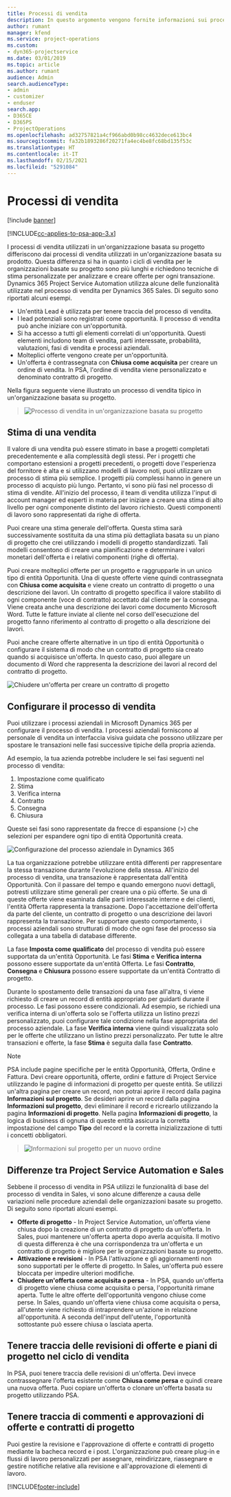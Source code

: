 ```yaml
---
title: Processi di vendita
description: In questo argomento vengono fornite informazioni sui processi di vendita di base.
author: rumant
manager: kfend
ms.service: project-operations
ms.custom:
- dyn365-projectservice
ms.date: 03/01/2019
ms.topic: article
ms.author: rumant
audience: Admin
search.audienceType:
- admin
- customizer
- enduser
search.app:
- D365CE
- D365PS
- ProjectOperations
ms.openlocfilehash: ad32757821a4cf966abd0b98cc4632dece613bc4
ms.sourcegitcommit: fa32b1893286f20271fa4ec4be8fc68bd135f53c
ms.translationtype: HT
ms.contentlocale: it-IT
ms.lasthandoff: 02/15/2021
ms.locfileid: "5291084"
---
```

# <a name="sales-processes"></a>Processi di vendita

[!include [banner](../includes/psa-now-project-operations.md)]

[!INCLUDE[cc-applies-to-psa-app-3.x](../includes/cc-applies-to-psa-app-3x.md)]

I processi di vendita utilizzati in un'organizzazione basata su progetto differiscono dai processi di vendita utilizzati in un'organizzazione basata su prodotto. Questa differenza si ha in quanto i cicli di vendita per le organizzazioni basate su progetto sono più lunghi e richiedono tecniche di stima personalizzate per analizzare e creare offerte per ogni transazione. Dynamics 365 Project Service Automation utilizza alcune delle funzionalità utilizzate nel processo di vendita per Dynamics 365 Sales. Di seguito sono riportati alcuni esempi.

- Un'entità Lead è utilizzata per tenere traccia del processo di vendita.
- I lead potenziali sono registrati come opportunità. Il processo di vendita può anche iniziare con un'opportunità.
- Si ha accesso a tutti gli elementi correlati di un'opportunità. Questi elementi includono team di vendita, parti interessate, probabilità, valutazioni, fasi di vendita e processi aziendali.
- Molteplici offerte vengono create per un'opportunità.
- Un'offerta è contrassegnata con **Chiusa come acquisita** per creare un ordine di vendita. In PSA, l'ordine di vendita viene personalizzato e denominato contratto di progetto.

Nella figura seguente viene illustrato un processo di vendita tipico in un'organizzazione basata su progetto.

> ![Processo di vendita in un'organizzazione basata su progetto](media/basic-guide-1.png)

## <a name="estimating-a-sale"></a>Stima di una vendita
Il valore di una vendita può essere stimato in base a progetti completati precedentemente e alla complessità degli stessi. Per i progetti che comportano estensioni a progetti precedenti, o progetti dove l'esperienza del fornitore è alta e si utilizzano modelli di lavoro noti, puoi utilizzare un processo di stima più semplice. I progetti più complessi hanno in genere un processo di acquisto più lungo. Pertanto, vi sono più fasi nel processo di stima di vendite. All'inizio del processo, il team di vendita utilizza l'input di account manager ed esperti in materia per iniziare a creare una stima di alto livello per ogni componente distinto del lavoro richiesto. Questi componenti di lavoro sono rappresentati da righe di offerta. 

Puoi creare una stima generale dell'offerta. Questa stima sarà successivamente sostituita da una stima più dettagliata basata su un piano di progetto che crei utilizzando i modelli di progetto standardizzati. Tali modelli consentono di creare una pianificazione e determinare i valori monetari dell'offerta e i relativi componenti (righe di offerta). 

Puoi creare molteplici offerte per un progetto e raggrupparle in un unico tipo di entità Opportunità. Una di queste offerte viene quindi contrassegnata con **Chiusa come acquisita** e viene creato un contratto di progetto o una descrizione dei lavori. Un contratto di progetto specifica il valore stabilito di ogni componente (voce di contratto) accettato dal cliente per la consegna. Viene creata anche una descrizione dei lavori come documento Microsoft Word. Tutte le fatture inviate al cliente nel corso dell'esecuzione del progetto fanno riferimento al contratto di progetto o alla descrizione dei lavori.

Puoi anche creare offerte alternative in un tipo di entità Opportunità o configurare il sistema di modo che un contratto di progetto sia creato quando si acquisisce un'offerta. In questo caso, puoi allegare un documento di Word che rappresenta la descrizione dei lavori al record del contratto di progetto.

![Chiudere un'offerta per creare un contratto di progetto](media/basic-guide-2.png)

## <a name="configuring-the-sales-process"></a>Configurare il processo di vendita
Puoi utilizzare i processi aziendali in Microsoft Dynamics 365 per configurare il processo di vendita. I processi aziendali forniscono al personale di vendita un interfaccia visiva guidata che possono utilizzare per spostare le transazioni nelle fasi successive tipiche della propria azienda.

Ad esempio, la tua azienda potrebbe includere le sei fasi seguenti nel processo di vendita:

1. Impostazione come qualificato
2. Stima
3. Verifica interna
4. Contratto
5. Consegna
6. Chiusura

Queste sei fasi sono rappresentate da frecce di espansione (\>) che selezioni per espandere ogni tipo di entità Opportunità creata.

![Configurazione del processo aziendale in Dynamics 365](media/basic-guide-3.png)
 
La tua organizzazione potrebbe utilizzare entità differenti per rappresentare la stessa transazione durante l'evoluzione della stessa. All'inizio del processo di vendita, una transazione è rappresentata dall'entità Opportunità. Con il passare del tempo e quando emergono nuovi dettagli, potresti utilizzare stime generali per creare una o più offerte. Se una di queste offerte viene esaminata dalle parti interessate interne e dei clienti, l'entità Offerta rappresenta la transazione. Dopo l'accettazione dell'offerta da parte del cliente, un contratto di progetto o una descrizione dei lavori rappresenta la transazione. Per supportare questo comportamento, i processi aziendali sono strutturati di modo che ogni fase del processo sia collegata a una tabella di database differente.

La fase **Imposta come qualificato** del processo di vendita può essere supportata da un'entità Opportunità. Le fasi **Stima** e **Verifica interna** possono essere supportate da un'entità Offerta. Le fasi **Contratto**, **Consegna** e **Chiusura** possono essere supportate da un'entità Contratto di progetto.

Durante lo spostamento delle transazioni da una fase all'altra, ti viene richiesto di creare un record di entità appropriato per guidarti durante il processo. Le fasi possono essere condizionali. Ad esempio, se richiedi una verifica interna di un'offerta solo se l'offerta utilizza un listino prezzi personalizzato, puoi configurare tale condizione nella fase appropriata del processo aziendale. La fase **Verifica interna** viene quindi visualizzata solo per le offerte che utilizzano un listino prezzi personalizzato. Per tutte le altre transazioni e offerte, la fase **Stima** è seguita dalla fase **Contratto**.

> [!NOTE]
> PSA include pagine specifiche per le entità Opportunità, Offerta, Ordine e Fattura. Devi creare opportunità, offerte, ordini e fatture di Project Service utilizzando le pagine di informazioni di progetto per queste entità. Se utilizzi un'altra pagina per creare un record, non potrai aprire il record dalla pagina **Informazioni sul progetto**. Se desideri aprire un record dalla pagina **Informazioni sul progetto**, devi eliminare il record e ricrearlo utilizzando la pagina **Informazioni di progetto**. Nella pagina **Informazioni di progetto**, la logica di business di ognuna di queste entità assicura la corretta impostazione del campo **Tipo** del record e la corretta inizializzazione di tutti i concetti obbligatori.

> ![Informazioni sul progetto per un nuovo ordine](media/basic-guide-4.png)
 
## <a name="differences-between-project-service-automation-and-sales"></a>Differenze tra Project Service Automation e Sales
Sebbene il processo di vendita in PSA utilizzi le funzionalità di base del processo di vendita in Sales, vi sono alcune differenze a causa delle variazioni nelle procedure aziendali delle organizzazioni basate su progetto. Di seguito sono riportati alcuni esempi.

- **Offerte di progetto** - In Project Service Automation, un'offerta viene chiusa dopo la creazione di un contratto di progetto da un'offerta. In Sales, puoi mantenere un'offerta aperta dopo averla acquisita. Il motivo di questa differenza è che una corrispondenza tra un'offerta e un contratto di progetto è migliore per le organizzazioni basate su progetto. 
- **Attivazione e revisioni** - In PSA l'attivazione e gli aggiornamenti non sono supportati per le offerte di progetto. In Sales, un'offerta può essere bloccata per impedire ulteriori modifiche.
- **Chiudere un'offerta come acquisita o persa** - In PSA, quando un'offerta di progetto viene chiusa come acquisita o persa, l'opportunità rimane aperta. Tutte le altre offerte dell'opportunità vengono chiuse come perse. In Sales, quando un'offerta viene chiusa come acquisita o persa, all'utente viene richiesto di intraprendere un'azione in relazione all'opportunità. A seconda dell'input dell'utente, l'opportunità sottostante può essere chiusa o lasciata aperta.

## <a name="tracking-revisions-to-quotes-and-project-plans-in-the-sales-cycle"></a>Tenere traccia delle revisioni di offerte e piani di progetto nel ciclo di vendita
In PSA, puoi tenere traccia delle revisioni di un'offerta. Devi invece contrassegnare l'offerta esistente come **Chiusa come persa** e quindi creare una nuova offerta. Puoi copiare un'offerta o clonare un'offerta basata su progetto utilizzando PSA.

## <a name="tracking-comments-and-approvals-of-quotes-and-project-contracts"></a>Tenere traccia di commenti e approvazioni di offerte e contratti di progetto
Puoi gestire la revisione e l'approvazione di offerte e contratti di progetto mediante la bacheca record e i post. L'organizzazione può creare plug-in e flussi di lavoro personalizzati per assegnare, reindirizzare, riassegnare e gestire notifiche relative alla revisione e all'approvazione di elementi di lavoro.


[!INCLUDE[footer-include](../includes/footer-banner.md)]